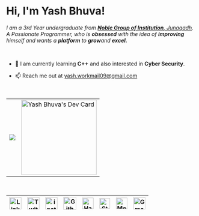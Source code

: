 # Hi, I'm Yash Bhuva!
<p>
  <em>
    I am a 3rd Year undergraduate from <a href=http://ngivbt.edu.in/> <b>Noble Group of Institution</b>, Junagadh</a>.  
     A Passionate Programmer, who is <b>obsessed</b>
    with the idea of <b>improving</b> himself and wants a <b>platform</b> to 
    <b>grow</b>and 
    <b>excel.</b>
  </em>
 </p>
 <br>
 
- 🌱 I am currently learning **C++** and also interested in **Cyber Security**.                              
      
- 📫 Reach me out at yash.workmail09@gmail.com

 <br>
 
 <table>
  <tr>  
 <td>
   <a href="https://github.com/yashbhuva">
  <img align="center" src="https://github-readme-stats.vercel.app/api/top-langs/?username=yashbhuva&theme=dark&hide_langs_below=1" />
</a>   
    
<td>
<a href="https://app.daily.dev/yashbhuva"><img align="center" src="https://api.daily.dev/devcards/6a1a3ee5816848d6b39f5720540550ee.png?r=twd" width="200" alt="Yash Bhuva's Dev Card"/></a>
    </td>
 </tr>
  </table>
<br>

| [<img src="https://github.com/TheDudeThatCode/TheDudeThatCode/blob/master/Assets/Linkedin.svg" alt="Linkedin Logo" width="32">](https://in.linkedin.com/in/yashbhuva) | [<img src="https://github.com/TheDudeThatCode/TheDudeThatCode/blob/master/Assets/Twitter.svg" alt="Twitter Logo" width="32">](https://twitter.com/YashBhuva_) | [<img src="https://github.com/TheDudeThatCode/TheDudeThatCode/blob/master/Assets/Instagram.svg" alt="instagram logo" width="32">](https://www.instagram.com/yashbhuva08/)| [<img src="https://cdn.svgporn.com/logos/github-icon.svg" alt="Github logo" width="34">](https://github.com/yashbhuva) | [<img src="https://github.com/TheDudeThatCode/TheDudeThatCode/blob/master/Assets/HackerRank.svg" alt="HackerRank Logo" width="30">](https://www.hackerrank.com/) | [<img src="https://cdn.svgporn.com/logos/stackoverflow-icon.svg" alt="Stackoverflow Logo" width="28">](https://stackoverflow.com/users/15274322/yashb) | [<img src="https://cdn.svgporn.com/logos/medium.svg" alt="Medium Logo" width="30">](https://medium.com/) | [<img src="https://github.com/TheDudeThatCode/TheDudeThatCode/blob/master/Assets/Gmail.svg" alt="Gmail logo" height="32">](mailto:yash.workmail09@gmail.com)
|:---:|:---:|:---:|:---:|:---:|:---:|:---:|:---:|

<br>


